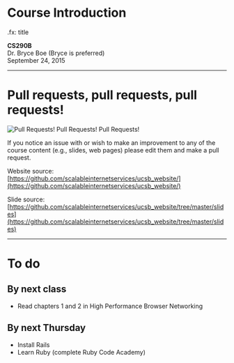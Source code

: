 # Course Introduction
.fx: title

__CS290B__  
Dr. Bryce Boe (Bryce is preferred)  
September 24, 2015


---


# Pull requests, pull requests, pull requests!

![Pull Requests! Pull Requests! Pull Requests!](img/developersdevelopers.gif)

If you notice an issue with or wish to make an improvement to any of the course
content (e.g., slides, web pages) please edit them and make a pull request.

Website source:  
[https://github.com/scalableinternetservices/ucsb_website/](https://github.com/scalableinternetservices/ucsb_website/)

Slide source:  
[https://github.com/scalableinternetservices/ucsb_website/tree/master/slides](https://github.com/scalableinternetservices/ucsb_website/tree/master/slides)



---


# To do

## By next class

* Read chapters 1 and 2 in High Performance Browser Networking

## By next Thursday

* Install Rails
* Learn Ruby (complete Ruby Code Academy)
